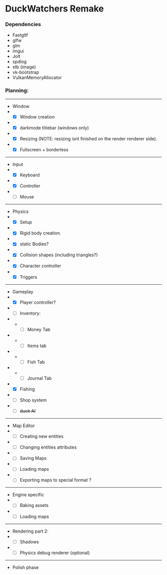 # DuckWatchers Remake


### Dependencies
- Fastgltf
- glfw
- glm
- imgui
- Jolt
- spdlog
- stb (image)
- vk-bootstrap
- VulkanMemoryAllocator


### Planning:

----

- Window
- - [x] Window creation
- - [x] darkmode titlebar (windows only)
- - [x] Resizing (NOTE: resizing isnt finished on the render renderer side).
- - [x] Fullscreen + borderless
----
- Input
- - [x] Keyboard
- - [x] Controller
- - [ ] Mouse
----
- Physics
- - [x] Setup
- - [x] Rigid body creation.
- - [x] static Bodies?
- - [x] Collision shapes (including triangles?)
- - [x] Character controller
- - [x] Triggers
----
- Gameplay
- - [x] Player controller?
- - [ ] Inventory:
- - - [ ] Money Tab
- - - [ ] Items tab
- - - [ ] Fish Tab
- - - [ ] Journal Tab 
- - [x] Fishing 
- - [ ] Shop system
- -  [ ] ~~duck AI~~
----
- Map Editor
- - [ ] Creating new entities
- - [ ] Changing entities attributes
- - [ ] Saving Maps
- - [ ] Loading maps
- - [ ] Exporting maps to special format ?
---
- Engine specific
- - [ ] Baking assets
- - [ ] Loading maps
---
- Rendering part 2:
- - [ ] Shadows
- - [ ] Physics debug renderer (optional)
---
- Polish phase